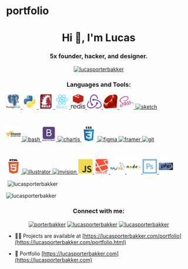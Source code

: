 # portfolio

<h1 align="center">Hi 👋, I'm Lucas</h1>
<h3 align="center">5x founder, hacker, and designer.</h3>

<p align="center"> <a href="https://github.com/ryo-ma/github-profile-trophy"><img src="https://github-profile-trophy.vercel.app/?username=lucasporterbakker" alt="lucasporterbakker" /></a> </p>


<h3 align="center">Languages and Tools:</h3>
<p align="center">


<a href="https://www.postgresql.org" target="_blank" align="center"> <img src="https://raw.githubusercontent.com/devicons/devicon/master/icons/postgresql/postgresql-original-wordmark.svg" alt="postgresql" width="40" height="40"/> </a> <a href="https://www.python.org" target="_blank" align="center"> <img src="https://raw.githubusercontent.com/devicons/devicon/master/icons/python/python-original.svg" alt="python" width="40" height="40"/> </a> <a href="https://rubyonrails.org" target="_blank" align="center"> <img src="https://raw.githubusercontent.com/devicons/devicon/master/icons/rails/rails-original-wordmark.svg" alt="rails" width="40" height="40"/> </a> <a href="https://reactjs.org/" target="_blank" align="center"> <img src="https://raw.githubusercontent.com/devicons/devicon/master/icons/react/react-original-wordmark.svg" alt="react" width="40" height="40"/> </a> <a href="https://redis.io" target="_blank" align="center"> <img src="https://raw.githubusercontent.com/devicons/devicon/master/icons/redis/redis-original-wordmark.svg" alt="redis" width="40" height="40"/> </a> <a href="https://redux.js.org" target="_blank" align="center"> <img src="https://raw.githubusercontent.com/devicons/devicon/master/icons/redux/redux-original.svg" alt="redux" width="40" height="40"/> </a> <a href="https://www.ruby-lang.org/en/" target="_blank" align="center"> <img src="https://raw.githubusercontent.com/devicons/devicon/master/icons/ruby/ruby-original.svg" alt="ruby" width="40" height="40"/> </a> <a href="https://sass-lang.com" target="_blank" align="center"> <img src="https://raw.githubusercontent.com/devicons/devicon/master/icons/sass/sass-original.svg" alt="sass" width="40" height="40"/> </a> <a href="https://www.sketch.com/" target="_blank" align="center"> <img src="https://www.vectorlogo.zone/logos/sketchapp/sketchapp-icon.svg" alt="sketch" width="40" height="40"/> </a> </p>

<br>

<a href="https://aws.amazon.com" target="_blank" align="center"> <img src="https://raw.githubusercontent.com/devicons/devicon/master/icons/amazonwebservices/amazonwebservices-original-wordmark.svg" alt="aws" width="40" height="40"/> </a>
<a href="https://www.gnu.org/software/bash/" target="_blank"> <img src="https://www.vectorlogo.zone/logos/gnu_bash/gnu_bash-icon.svg" alt="bash" width="40" height="40"/> </a>
<a href="https://getbootstrap.com" target="_blank" align="center"> <img src="https://raw.githubusercontent.com/devicons/devicon/master/icons/bootstrap/bootstrap-plain-wordmark.svg" alt="bootstrap" width="40" height="40"/> </a>
<a href="https://www.chartjs.org" target="_blank" align="center"> <img src="https://www.chartjs.org/media/logo-title.svg" alt="chartjs" width="40" height="40"/> </a> <a href="https://www.w3schools.com/css/" target="_blank" align="center"> <img src="https://raw.githubusercontent.com/devicons/devicon/master/icons/css3/css3-original-wordmark.svg" alt="css3" width="40" height="40"/> </a>
<a href="https://www.figma.com/" target="_blank" align="center"> <img src="https://www.vectorlogo.zone/logos/figma/figma-icon.svg" alt="figma" width="40" height="40"/> </a>
<a href="https://www.framer.com/" target="_blank" align="center"> <img src="https://www.vectorlogo.zone/logos/framer/framer-icon.svg" alt="framer" width="40" height="40"/> </a>
<a href="https://git-scm.com/" target="_blank" align="center"> <img src="https://www.vectorlogo.zone/logos/git-scm/git-scm-icon.svg" alt="git" width="40" height="40"/> </a>

<br>

<a href="https://www.w3.org/html/" target="_blank" align="center"> <img src="https://raw.githubusercontent.com/devicons/devicon/master/icons/html5/html5-original-wordmark.svg" alt="html5" width="40" height="40"/> </a>
<a href="https://www.adobe.com/in/products/illustrator.html" target="_blank" align="center"> <img src="https://www.vectorlogo.zone/logos/adobe_illustrator/adobe_illustrator-icon.svg" alt="illustrator" width="40" height="40"/> </a>
<a href="https://www.invisionapp.com/" target="_blank" align="center"> <img src="https://www.vectorlogo.zone/logos/invisionapp/invisionapp-icon.svg" alt="invision" width="40" height="40"/> </a>
<a href="https://developer.mozilla.org/en-US/docs/Web/JavaScript" target="_blank" align="center"> <img src="https://raw.githubusercontent.com/devicons/devicon/master/icons/javascript/javascript-original.svg" alt="javascript" width="40" height="40"/> </a> <a href="https://laravel.com/" target="_blank" align="center"> <img src="https://raw.githubusercontent.com/devicons/devicon/master/icons/laravel/laravel-plain-wordmark.svg" alt="laravel" width="40" height="40"/> </a>
<a href="https://www.mysql.com/" target="_blank" align="center"> <img src="https://raw.githubusercontent.com/devicons/devicon/master/icons/mysql/mysql-original-wordmark.svg" alt="mysql" width="40" height="40"/> </a> <a href="https://nodejs.org" target="_blank" align="center"> <img src="https://raw.githubusercontent.com/devicons/devicon/master/icons/nodejs/nodejs-original-wordmark.svg" alt="nodejs" width="40" height="40"/> </a>
<a href="https://www.photoshop.com/en" target="_blank" align="center"> <img src="https://raw.githubusercontent.com/devicons/devicon/master/icons/photoshop/photoshop-line.svg" alt="photoshop" width="40" height="40"/> </a>
<a href="https://www.php.net" target="_blank"> <img src="https://raw.githubusercontent.com/devicons/devicon/master/icons/php/php-original.svg" alt="php" width="40" height="40"/> </a>

<p>&nbsp;<img align="center" src="https://github-readme-stats.vercel.app/api?username=lucasporterbakker&show_icons=true&locale=en" alt="lucasporterbakker" /></p>

<p><img align="center" src="https://github-readme-streak-stats.herokuapp.com/?user=lucasporterbakker&" alt="lucasporterbakker" /></p>

<h3 align="center">Connect with me:</h3>
<p align="center">
<a href="https://twitter.com/porterbakker" target="blank"><img align="center" src="https://raw.githubusercontent.com/rahuldkjain/github-profile-readme-generator/master/src/images/icons/Social/twitter.svg" alt="porterbakker" height="30" width="40" /></a>
<a href="https://linkedin.com/in/lucasporterbakker" target="blank"><img align="center" src="https://raw.githubusercontent.com/rahuldkjain/github-profile-readme-generator/master/src/images/icons/Social/linked-in-alt.svg" alt="lucasporterbakker" height="30" width="40" /></a>
<a href="https://dribbble.com/lucasporterbakker" target="blank"><img align="center" src="https://raw.githubusercontent.com/rahuldkjain/github-profile-readme-generator/master/src/images/icons/Social/dribbble.svg" alt="lucasporterbakker" height="30" width="40" /></a>
</p>

- 👨‍💻 Projects are available at [https://lucasporterbakker.com/portfolio](https://lucasporterbakker.com/portfolio.html)

- 📄 Portfolio [https://lucasporterbakker.com](https://lucasporterbakker.com)
